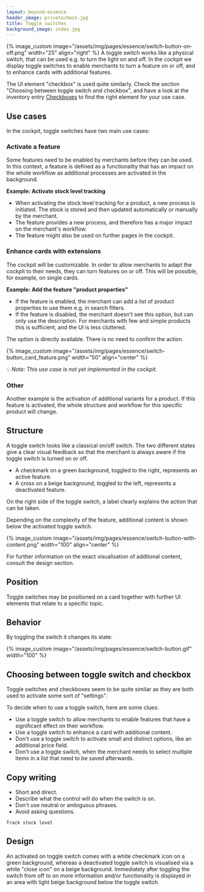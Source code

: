 ```yaml
---
layout: beyond-essence
header_image: private/main.jpg
title: Toggle switches
background_image: index.jpg
---
```

{% image_custom image="/assets/img/pages/essence/switch-button-on-off.png" width="25" align="right" %}
A toggle switch works like a physical switch, that can be used e.g. to turn the light on and off.
In the cockpit we display toggle switches to enable merchants to turn a feature on or off, and to enhance cards with additional features.

The UI element "checkbox" is used quite similarly.
Check the section "Choosing between toggle switch and checkbox", and have a look at the inventory entry [Checkboxes](/beyond-essence/inventory/checkboxes/) to find the right element for your use case.

## Use cases

In the cockpit, toggle switches have two main use cases:

### Activate a feature

Some features need to be enabled by merchants before they can be used.
In this context, a feature is defined as a functionality that has an impact on the whole workflow as additional processes are activated in the background.

**Example: Activate stock level tracking**

* When activating the stock level tracking for a product, a new process is initiated.
The stock is stored and then updated automatically or manually by the merchant.
* The feature provides a new process, and therefore has a major impact on the merchant's workflow.
* The feature might also be used on further pages in the cockpit.

### Enhance cards with extensions

The cockpit will be customizable.
In order to allow merchants to adapt the cockpit to their needs, they can turn features on or off.
This will be possible, for example, on single cards.

**Example: Add the feature "product properties"**

* If the feature is enabled, the merchant can add a list of product properties to use them e.g. in search filters.
* If the feature is disabled, the merchant doesn't see this option, but can only use the description. For merchants with few and simple products this is sufficient, and the UI is less cluttered.

The option is directly available.
There is no need to confirm the action.

{% image_custom image="/assets/img/pages/essence/switch-button_card_feature.png" width="50" align="center" %}

💡 _Note: This use case is not yet implemented in the cockpit._

### Other

Another example is the activation of additional variants for a product.
If this feature is activated, the whole structure and workflow for this specific product will change.

## Structure

A toggle switch looks like a classical on/off switch.
The two different states give a clear visual feedback so that the merchant is always aware if the toggle switch is turned on or off.

* A checkmark on a green background, toggled to the right, represents an active feature.
* A cross on a beige background, toggled to the left, represents a deactivated feature.

On the right side of the toggle switch, a label clearly explains the action that can be taken.

Depending on the complexity of the feature, additional content is shown below the activated toggle switch.

{% image_custom image="/assets/img/pages/essence/switch-button-with-content.png" width="100" align="center" %}

For further information on the exact visualisation of addtional content, consult the design section.

## Position

Toggle switches may be positioned on a card together with further UI elements that relate to a specific topic.

## Behavior

By toggling the switch it changes its state:

{% image_custom image="/assets/img/pages/essence/switch-button.gif" width="100" %}

## Choosing between toggle switch and checkbox

Toggle switches and checkboxes seem to be quite similar as they are both used to activate some sort of "settings".

To decide when to use a toggle switch, here are some clues:

* Use a toggle switch to allow merchants to enable features that have a significant effect on their workflow.
* Use a toggle switch to enhance a card with additional content.
* Don't use a toggle switch to activate small and distinct options, like an additional price field.
* Don't use a toggle switch, when the merchant needs to select multiple items in a list that need to be saved afterwards.

## Copy writing

* Short and direct.
* Describe what the control will do when the switch is on.
* Don't use neutral or ambiguous phrases.
* Avoid asking questions.

```
Track stock level
```

## Design

An activated on toggle switch comes with a white checkmark icon on a green background, whereas a deactivated toggle switch is visualised via a white "close icon" on a beige background.
Immediately after toggling the switch from off to on more information and/or functionality is displayed in an area with light beige background below the toggle switch.
